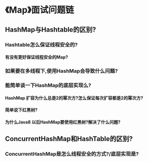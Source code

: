 # 《Map》面试问题链

## HashMap与Hashtable的区别?

### Hashtable怎么保证线程安全的?

#### 有没有更好保证线程安全的Map?

### 如果要在多线程下,使用HashMap会导致什么问题?

### 能简单谈一下HashMap的底层实现么?

#### HashMap 扩容为什么总是2的幂次方?怎么保证每次扩容都是2的幂次方?

#### 简单说下红黑树?

#### 为什么Java8 以后HashMap要使用红黑树?解决了什么问题?

## ConcurrentHashMap和HashTable的区别?

### ConcurrentHashMap是怎么线程安全的方式?/底层实现是?

